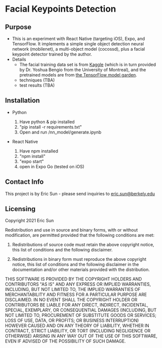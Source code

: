 # Facial Keypoints Detection

## Purpose

- This is an experiment with React Native (targeting iOS), Expo, and TensorFlow. It implements a simple single object detection neural network (mobilenet), a multi-object model (cocossd), plus a facial keypoint detector trained by the author. 
- Details
	- The facial training data set is from [Kaggle](https://www.kaggle.com/c/facial-keypoints-detection/) (which is in turn provided by Dr. Yoshua Bengio from the University of Montreal), and the pretrained models are from [the TensorFlow model garden](https://github.com/tensorflow/models). 
	- techniques (TBA)
	- test results (TBA)

## Installation

- Python
	1. Have python & pip installed
	2. "pip install -r requirements.txt"
	3. Open and run /nn_model/generate.ipynb

- React Native
	1. Have npm installed
	2. "npm install"
	3. "expo start"
	4. open in Expo Go (tested on iOS)

## Contact Info

This project is by Eric Sun - please send inquiries to [eric.sun@berkely.edu](mailto:eric.sun@berkeley.edu)

## Licensing

Copyright 2021 Eric Sun

Redistribution and use in source and binary forms, with or without modification, are permitted provided that the following conditions are met:

1. Redistributions of source code must retain the above copyright notice, this list of conditions and the following disclaimer.

2. Redistributions in binary form must reproduce the above copyright notice, this list of conditions and the following disclaimer in the documentation and/or other materials provided with the distribution.

THIS SOFTWARE IS PROVIDED BY THE COPYRIGHT HOLDERS AND CONTRIBUTORS "AS IS" AND ANY EXPRESS OR IMPLIED WARRANTIES, INCLUDING, BUT NOT LIMITED TO, THE IMPLIED WARRANTIES OF MERCHANTABILITY AND FITNESS FOR A PARTICULAR PURPOSE ARE DISCLAIMED. IN NO EVENT SHALL THE COPYRIGHT HOLDER OR CONTRIBUTORS BE LIABLE FOR ANY DIRECT, INDIRECT, INCIDENTAL, SPECIAL, EXEMPLARY, OR CONSEQUENTIAL DAMAGES (INCLUDING, BUT NOT LIMITED TO, PROCUREMENT OF SUBSTITUTE GOODS OR SERVICES; LOSS OF USE, DATA, OR PROFITS; OR BUSINESS INTERRUPTION) HOWEVER CAUSED AND ON ANY THEORY OF LIABILITY, WHETHER IN CONTRACT, STRICT LIABILITY, OR TORT (INCLUDING NEGLIGENCE OR OTHERWISE) ARISING IN ANY WAY OUT OF THE USE OF THIS SOFTWARE, EVEN IF ADVISED OF THE POSSIBILITY OF SUCH DAMAGE.
